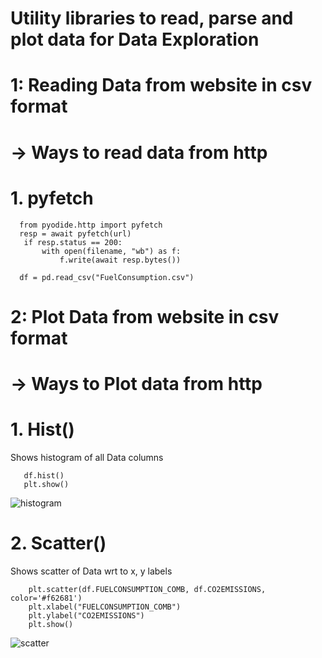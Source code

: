 # Utility libraries to read, parse and plot data for Data Exploration 

# 1:  Reading Data from website in csv format
   # -> Ways to read data from http

   # 1. pyfetch
      from pyodide.http import pyfetch
      resp = await pyfetch(url)
       if resp.status == 200:
           with open(filename, "wb") as f:
               f.write(await resp.bytes())
   
      df = pd.read_csv("FuelConsumption.csv")


      
# 2:  Plot Data from website in csv format
   # -> Ways to Plot data from http

   # 1. Hist()
   Shows histogram of all Data columns 
   
       df.hist()
       plt.show()
       
   ![histogram](https://github.com/user-attachments/assets/ede4b86d-49e0-4cf9-bc5e-47e7b29ad576)
       
   # 2. Scatter() 
   Shows scatter of Data wrt to x, y labels
   
        plt.scatter(df.FUELCONSUMPTION_COMB, df.CO2EMISSIONS,  color='#f62681')
        plt.xlabel("FUELCONSUMPTION_COMB")
        plt.ylabel("CO2EMISSIONS")
        plt.show()
        
   ![scatter](https://github.com/user-attachments/assets/162ca8dd-c6f7-4227-8493-02645282d475)
